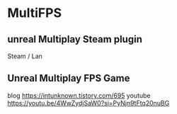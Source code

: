 # MultiFPS
## unreal Multiplay Steam plugin <br/>
  Steam / Lan
## Unreal Multiplay FPS Game
blog
https://intunknown.tistory.com/695
youtube
https://youtu.be/4WwZydjSaW0?si=PyNjn9tFtq20nuBG
